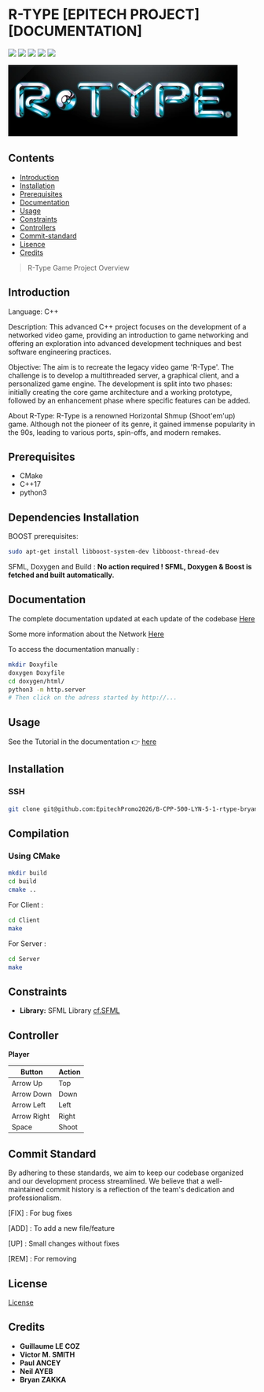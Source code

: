 # R-TYPE [EPITECH PROJECT] [DOCUMENTATION]

<a href="https://img.shields.io/badge/MADE%20WITH-SFML-brightgreen" alt="SFML">
        <img src="https://img.shields.io/badge/MADE%20WITH-SFML-brightgreen" /></a>
<a href="https://www.linux.org/" alt="Linux">
    <img src="https://img.shields.io/badge/Powered%20by-Linux-brightgreen" /></a>
<a href="https://img.shields.io/badge/MADE%20WITH-C%2B%2B-ff69b4" alt="C++">
        <img src="https://img.shields.io/badge/MADE%20WITH-C%2B%2B-ff69b4" /></a>
<a href="https://img.shields.io/badge/MADE%20WITH-CMAKE-red" alt="Cmake">
        <img src="https://img.shields.io/badge/MADE%20WITH-CMAKE-red" /></a>
<a href="https://github.com/features/actions" alt="GitHub Actions">
    <img src="https://img.shields.io/badge/MADE%20WITH-GitHub%20Actions-blue" />
</a>

![LOGO](Assets/R-type_logo.png)

## Contents

- [Introduction](#Introduction)
- [Installation](#installation)
- [Prerequisites](#prerequisites)
- [Documentation](#documentation)
- [Usage](#usage)
- [Constraints](#constraints)
- [Controllers](#controllers)
- [Commit-standard](#commit-standard)
- [Lisence](#license)
- [Credits](#credits)


> R-Type Game Project Overview

## Introduction

Language: C++

Description:
This advanced C++ project focuses on the development of a networked video game, providing an introduction to game networking and offering an exploration into advanced development techniques and best software engineering practices.

Objective:
The aim is to recreate the legacy video game 'R-Type'. The challenge is to develop a multithreaded server, a graphical client, and a personalized game engine. The development is split into two phases: initially creating the core game architecture and a working prototype, followed by an enhancement phase where specific features can be added.

About R-Type:
R-Type is a renowned Horizontal Shmup (Shoot'em'up) game. Although not the pioneer of its genre, it gained immense popularity in the 90s, leading to various ports, spin-offs, and modern remakes.


## Prerequisites
  - CMake
  - C++17
  - python3

## Dependencies Installation

BOOST prerequisites: 
```bash
sudo apt-get install libboost-system-dev libboost-thread-dev
```

SFML, Doxygen and Build :
**No action required ! SFML, Doxygen & Boost is fetched and built automatically.**


## Documentation
The complete documentation updated at each update of the codebase [Here](https://mvs-source.github.io/Test_doc_host/)

Some more information about the Network [Here](Documentation/rfc2023.txt)


To access the documentation manually :
```bash
mkdir Doxyfile
doxygen Doxyfile
cd doxygen/html/
python3 -m http.server
# Then click on the adress started by http://...
```

## Usage

See the Tutorial in the documentation 👉 [here](https://mvs-source.github.io/Test_doc_host/md__documentation_tutorial.html)


## Installation

### SSH

```bash
git clone git@github.com:EpitechPromo2026/B-CPP-500-LYN-5-1-rtype-bryan.zakka.git
```
## Compilation

### Using CMake

```bash
mkdir build
cd build
cmake ..
```
For Client :
```bash
cd Client
make
```
For Server :
```bash
cd Server
make
```


## Constraints
* **Library:**
SFML Library [cf.SFML](https://github.com/SFML/SFML)


## Controller

**Player**

 Button        | Action
 --------------|-------------
 Arrow Up      | Top
 Arrow Down    | Down
 Arrow Left    | Left
 Arrow Right   | Right
 Space         | Shoot


## Commit Standard
By adhering to these standards, we aim to keep our codebase organized and our development process streamlined. We believe that a well-maintained commit history is a reflection of the team's dedication and professionalism.


[FIX] : For bug fixes

[ADD] : To add a new file/feature

[UP]  : Small changes without fixes

[REM] : For removing

## License
[License](License)

## Credits

* **Guillaume LE COZ**
* **Victor M. SMITH**
* **Paul ANCEY**
* **Neil AYEB**
* **Bryan ZAKKA**